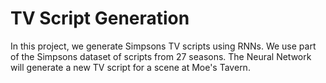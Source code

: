 # TV Script Generation
In this project, we generate  Simpsons TV scripts using RNNs. We use part of the Simpsons dataset of scripts from 27 seasons. The Neural Network will generate a new TV script for a scene at Moe's Tavern.
